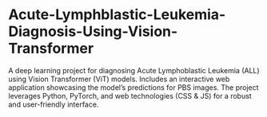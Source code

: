 # Acute-Lymphblastic-Leukemia-Diagnosis-Using-Vision-Transformer
A deep learning project for diagnosing Acute Lymphoblastic Leukemia (ALL) using Vision Transformer (ViT) models. Includes an interactive web application showcasing the model’s predictions for PBS images. The project leverages Python, PyTorch, and web technologies (CSS &amp; JS) for a robust and user-friendly interface.
